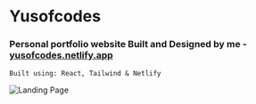 # Yusofcodes

### Personal portfolio website Built and Designed by me - <a href="https://yusofcodes.netlify.app/">yusofcodes.netlify.app</a>

```
Built using: React, Tailwind & Netlify
```

![Landing Page](https://raw.githubusercontent.com/juliajohnson18/JuliaCodesGatsby/master/yusofcodesDark.png)
